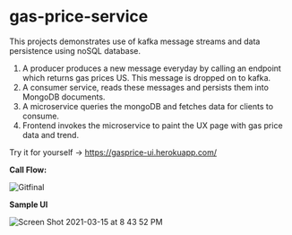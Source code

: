 # gas-price-service

This projects demonstrates use of kafka message streams and data persistence using noSQL database.
1. A producer produces a new message everyday by calling an endpoint which returns gas prices US. This message is dropped on to kafka.
2. A consumer service, reads these messages and persists them into MongoDB documents.
3. A microservice queries the mongoDB and fetches data for clients to consume.
4. Frontend invokes the microservice to paint the UX page with gas price data and trend.

Try it for yourself -> https://gasprice-ui.herokuapp.com/

**Call Flow:**

![Gitfinal](https://user-images.githubusercontent.com/30667005/110126138-1c64d700-7d92-11eb-9c36-e3a95a27d319.png)

**Sample UI**

![Screen Shot 2021-03-15 at 8 43 52 PM](https://user-images.githubusercontent.com/30667005/111239259-2d51eb80-85cf-11eb-8884-72a16ad6109a.png)
